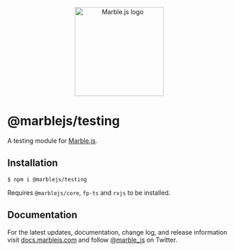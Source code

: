 <p align="center">
  <a href="https://marblejs.com">
    <img src="https://github.com/marblejs/marble/blob/master/assets/img/logo.png?raw=true" width="200" alt="Marble.js logo"/>
  </a>
</p>

# @marblejs/testing

A testing module for [Marble.js](https://github.com/marblejs/marble).

## Installation

```
$ npm i @marblejs/testing
```
Requires `@marblejs/core`, `fp-ts` and `rxjs` to be installed.

## Documentation

For the latest updates, documentation, change log, and release information visit [docs.marblejs.com](https://docs.marblejs.com) and follow [@marble_js](https://twitter.com/marble_js) on Twitter.
